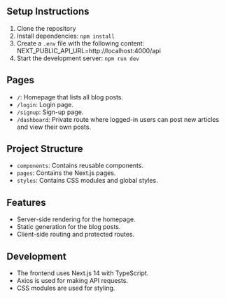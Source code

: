 ## Setup Instructions

1. Clone the repository
2. Install dependencies: `npm install`
3. Create a `.env` file with the following content:
  NEXT_PUBLIC_API_URL=http://localhost:4000/api
4. Start the development server: `npm run dev`

## Pages

- `/`: Homepage that lists all blog posts.
- `/login`: Login page.
- `/signup`: Sign-up page.
- `/dashboard`: Private route where logged-in users can post new articles and view their own posts.

## Project Structure

- `components`: Contains reusable components.
- `pages`: Contains the Next.js pages.
- `styles`: Contains CSS modules and global styles.

## Features

- Server-side rendering for the homepage.
- Static generation for the blog posts.
- Client-side routing and protected routes.

## Development

- The frontend uses Next.js 14 with TypeScript.
- Axios is used for making API requests.
- CSS modules are used for styling.
